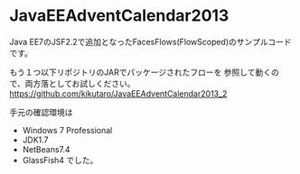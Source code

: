 JavaEEAdventCalendar2013
========================
Java EE7のJSF2.2で追加となったFacesFlows(FlowScoped)のサンプルコードです。

もう１つ以下リポジトリのJARでパッケージされたフローを
参照して動くので、両方落としてお試しください。
https://github.com/kikutaro/JavaEEAdventCalendar2013_2

手元の確認環境は
- Windows 7 Professional
- JDK1.7
- NetBeans7.4
- GlassFish4
でした。
